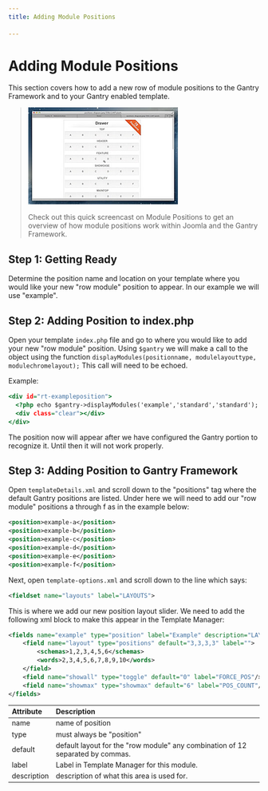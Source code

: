 ```yaml
---
title: Adding Module Positions

---
```


Adding Module Positions
=======================
This section covers how to add a new row of module positions to the Gantry Framework and to your Gantry enabled template.

> [![](../assets/g4-module-positions.jpg)](http://youtu.be/snZSUSWMnpM)
>
> Check out this quick screencast on Module Positions to get an overview of how module positions work within Joomla and the Gantry Framework.


Step 1: Getting Ready
---------------------
Determine the position name and location on your template where you would like your new "row module" position to appear. In our example we will use "example".


Step 2: Adding Position to index.php
------------------------------------
Open your template `index.php` file and go to where you would like to add your new "row module" position. Using `$gantry` we will make a call to the object using the function `displayModules(positionname, modulelayouttype, modulechromelayout);` This call will need to be echoed.

Example:

~~~ .html
<div id="rt-exampleposition">
  <?php echo $gantry->displayModules('example','standard','standard'); ?>
  <div class="clear"></div>
</div>
~~~

The position now will appear after we have configured the Gantry portion to recognize it. Until then it will not work properly.


Step 3: Adding Position to Gantry Framework
-------------------------------------------
Open `templateDetails.xml` and scroll down to the "positions" tag where the default Gantry positions are listed. Under here we will need to add our "row module" positions a through f as in the example below:

~~~ .xml
<position>example-a</position>
<position>example-b</position>
<position>example-c</position>
<position>example-d</position>
<position>example-e</position>
<position>example-f</position>
~~~

Next, open `template-options.xml` and scroll down to the line which says:

~~~ .xml
<fieldset name="layouts" label="LAYOUTS">
~~~

This is where we add our new position layout slider. We need to add the following xml block to make this appear in the Template Manager:

~~~ .xml
<fields name="example" type="position" label="Example" description="LAYOUT_POS_DESC">
    <field name="layout" type="positions" default="3,3,3,3" label="">
        <schemas>1,2,3,4,5,6</schemas>
        <words>2,3,4,5,6,7,8,9,10</words>
    </field>
    <field name="showall" type="toggle" default="0" label="FORCE_POS"/>
    <field name="showmax" type="showmax" default="6" label="POS_COUNT"/>
</fields>
~~~

| Attribute    | Description                                                                    |
|:-------------|:-------------------------------------------------------------------------------|
|        name  | name of position                                                               |
|        type  | must always be "position"                                                      |
|     default  | default layout for the "row module" any combination of 12 separated by commas. |
|       label  | Label in Template Manager for this module.                                     |
| description  | description of what this area is used for.                                     |



